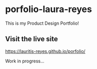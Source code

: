 # porfolio-laura-reyes
 This is my Product Design Portfolio!
 
 ##  Visit the live site
 https://lauritis-reyes.github.io/porfolio/
 
 Work in progress...
